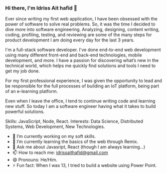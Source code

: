 ### Hi there, I'm Idriss Ait hafid 👋

Ever since writing my first web application, I have been obsessed with the power of software to solve real problems. So, it was the time I decided to dive more into software engineering. Analyzing, designing, content writing, coding, profiling, testing, and reviewing are some of the many steps for product development I am doing every day for the last 3 years.

I'm a full-stack software developer. I've done end-to-end web development using many different front-end and back-end technologies, mobile development, and more. I have a passion for discovering what’s new in the technical world, which helps me quickly find solutions and tools I need to get my job done.

For my first professional experience, I was given the opportunity to lead and be responsible for the full processes of building an IoT platform, being part of an e-learning platform.

Even when I leave the office, I tend to continue writing code and learning new stuff.
So today I am a software engineer having what it takes to build powerful solutions.

Skills: JavaScript, Node, React.
Interests: Data Science, Distributed Systems, Web Development, New Technologies. 

- 🔭 I’m currently working on my soft skills.
- 🌱 I’m currently learning the basics of the web through Remix.
- 💬 Ask me about Javasript, React (though I am always learning...)
- 📫 How to reach me: idrissaithafid@gmail.com
- 😄 Pronouns: He/Him.
- ⚡ Fun fact: When I was 13, I tried to build a website using Power Point.
<!---- 👯 I’m looking to collaborate on ...
- 🤔 I’m looking for help with ... -->
